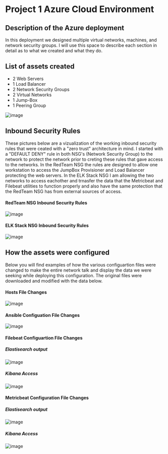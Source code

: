 # Project 1 Azure Cloud Environment

## Description of the Azure deployment

In this deployment we designed multiple virtual networks, machines, and network security groups. I will use this space to describe each section in detail as to what we created and what they do.
   
## List of assets created 

   - 2 Web Servers
   - 1 Load Balancer
   - 2 Network Security Groups 
   - 2 Virtual Networks
   - 1 Jump-Box
   - 1 Peering Group

![image](https://user-images.githubusercontent.com/79530988/153937504-9ae30957-b4cd-4e11-a2df-de3ce8b6b53d.png)

## Inbound Security Rules

These pictures below are a vizualization of the working inbound security rules that were ceated with a "zero trust" architecture in mind.
I started with a "DEFAULT DENY" rule in both NSG's (Network Security Group) to the network to protect the network prior to creting these rules that gave access to the networks. In the RedTeam NSG 
the rules are designed to allow one workstation to access the JumpBox Provisioner and Load Balancer protecting the web servers. In the ELK Stack NSG I am allowing the two networks to access eachother
and trnasfer the data that the Metricbeat and Filebeat utilities to function properly and also have the same protection that the RedTeam NSG has from external sources of access. 

#### RedTeam NSG Inbound Security Rules

![image](https://user-images.githubusercontent.com/79530988/153948584-9d865cc5-698d-46fc-ae4f-1556e32ff102.png)

#### ELK Stack NSG Inbound Security Rules

![image](https://user-images.githubusercontent.com/79530988/153948894-22df89ee-0b3a-4bf4-b680-b7ab0454b7fc.png)

## How the assets were configured

Below you will find examples of how the various configuartion files were changed to make the entire network talk and display the data we were seeking while deploying this configuration. 
The original files were downloaded and modified with the data below.

#### Hosts File Changes 

![image](https://user-images.githubusercontent.com/79530988/153943248-37a1dccf-be08-4c8c-b6bc-959003db1bbc.png)

#### Ansible Configuation File Changes 

![image](https://user-images.githubusercontent.com/79530988/153942986-c1287964-7499-4429-9250-38ac147311d8.png)

#### Filebeat Configuartion File Changes 

##### Elastisearch output

![image](https://user-images.githubusercontent.com/79530988/153940586-7be124ab-a658-4847-8aa0-1406618ab0de.png)

##### Kibana Access

![image](https://user-images.githubusercontent.com/79530988/153941773-1daf824f-0f43-445b-ba0c-e22b37e43f85.png)

#### Metricbeat Configuration File Changes 

##### Elastisearch output

![image](https://user-images.githubusercontent.com/79530988/153942008-89e5b8aa-9eee-4e6c-a871-10ce7394b003.png)

##### Kibana Access

![image](https://user-images.githubusercontent.com/79530988/153942199-a6eb8b1b-a668-447f-ac35-0debb8e570b0.png)

